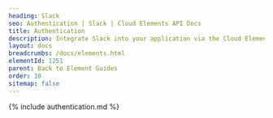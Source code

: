 ```yaml
---
heading: Slack
seo: Authentication | Slack | Cloud Elements API Docs
title: Authentication
description: Integrate Slack into your application via the Cloud Elements APIs.
layout: docs
breadcrumbs: /docs/elements.html
elementId: 1251
parent: Back to Element Guides
order: 10
sitemap: false
---
```


{% include authentication.md %}
